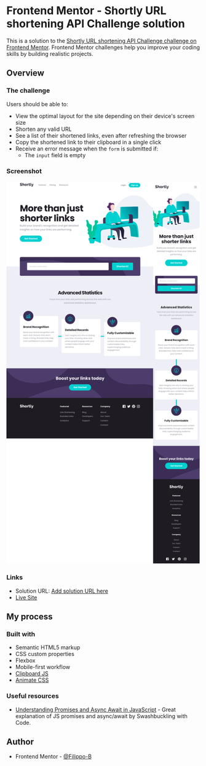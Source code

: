 # Frontend Mentor - Shortly URL shortening API Challenge solution

This is a solution to the [Shortly URL shortening API Challenge challenge on Frontend Mentor](https://www.frontendmentor.io/challenges/url-shortening-api-landing-page-2ce3ob-G). Frontend Mentor challenges help you improve your coding skills by building realistic projects.

## Overview

### The challenge

Users should be able to:

- View the optimal layout for the site depending on their device's screen size
- Shorten any valid URL
- See a list of their shortened links, even after refreshing the browser
- Copy the shortened link to their clipboard in a single click
- Receive an error message when the `form` is submitted if:
  - The `input` field is empty

### Screenshot

![](./images/screenshot.jpg)

### Links

- Solution URL: [Add solution URL here](https://your-solution-url.com)
- [Live Site](https://filippo-b.github.io/url-shortening-api/)

## My process

### Built with

- Semantic HTML5 markup
- CSS custom properties
- Flexbox
- Mobile-first workflow
- [Clipboard JS](https://clipboardjs.com/)
- [Animate CSS](https://animate.style/)

### Useful resources

- [Understanding Promises and Async Await in JavaScript](https://youtu.be/2Ur9X4tUI9Y) - Great explanation of JS promises and async/await by Swashbuckling with Code.

## Author

- Frontend Mentor - [@Filippo-B](https://www.frontendmentor.io/profile/Filippo-B)

